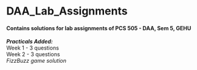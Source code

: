 # DAA_Lab_Assignments
#### Contains solutions for lab assignments of PCS 505 - DAA, Sem 5, GEHU<br />
_**Practicals Added:**_<br />
Week 1 - 3 questions<br />
Week 2 - 3 questions<br />
_FizzBuzz game solution_<br />

